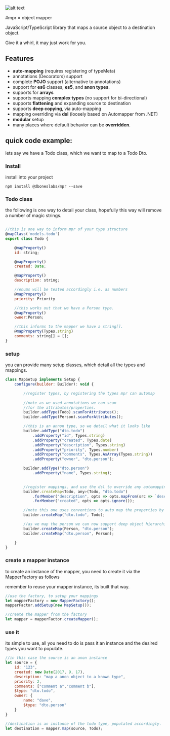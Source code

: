![alt text](https://bitbucket-assetroot.s3.amazonaws.com/c/photos/2018/Sep/14/1288517134-6-mpr-logo_avatar.png "MPR - Object Mapper")


#mpr = object mapper

JavaScript/TypeScript library that maps a source object to a destination object.

Give it a whirl, it may just work for you.

## Features 

* **auto-mapping** (requires registering of typeMeta)
* annotations (Decorators) support
* complete **POJO** support (alternative to annotations)
* support for **es6** classes, **es5**, and **anon types**.
* supports for **arrays** 
* supports mapping **complex types** (no support for bi-directional)
* supports **flattening** and expanding source to destination
* supports **deep copying**, via auto-mapping 
* mapping overriding via **dsl** (loosely based on Automapper from .NET)
* **modular** setup
* many places where default behavior can be **overridden**.

## quick code example:

lets say we have a Todo class, which we want to map to a Todo Dto.

### Install

install into your project

```
npm install @dboneslabs/mpr --save
```

### Todo class

the following is one way to detail your class, hopefully this way will remove a number of magic strings.

```javascript

//this is one way to inform mpr of your type structure
@mapClass('models.todo')
export class Todo {

    @mapProperty()
    id: string;

    @mapProperty()
    created: Date;

    @mapProperty()
    description: string;

    //enums will be teated accordingly i.e. as numbers
    @mapProperty()
    priority: Priority

    //this works out that we have a Person type.
    @mapProperty()
    owner:Person;

    //this informs to the mapper we have a string[].
    @mapProperty(Types.string)
    comments: string[] = [];
}
```



### setup

you can provide many setup classes, which detail all the types and mappings.

```javascript
class MapSetup implements Setup {
    configure(builder: Builder): void {

        //register types, by registering the types mpr can automap
        
        //note as we used annotations we can scan 
        //for the attributes/properties.
        builder.addType(Todo).scanForAttributes();
        builder.addType(Person).scanForAttributes();

        //this is an annon type, so we detail what it looks like
        builder.addType("dto.todo")
            .addProperty("id", Types.string)
            .addProperty("created", Types.date)
            .addProperty("description", Types.string)
            .addProperty("priority", Types.number)
            .addProperty("comments", Types.AsArray(Types.string))
            .addProperty("owner", "dto.person");

        builder.addType("dto.person")
            .addProperty("name", Types.string);

        
        //register mappings, and use the dsl to override any automapping.
        builder.createMap<Todo, any>(Todo, "dto.todo")
            .forMember("description", opts => opts.mapFrom(src => `desc: ${src.description}`))
            .forMember("created", opts => opts.ignore());

        //note this one uses conventions to auto map the properties by matching name.
        builder.createMap("dto.todo", Todo);

        //as we map the person we can now support deep object hierarchies.
        builder.createMap(Person, "dto.person");
        builder.createMap("dto.person", Person);

    }
}
```

### create a mapper instance 

to create an instance of the mapper, you need to create it via the MapperFactory as follows

remember to reuse your mapper instance, its built that way.

```javascript
//use the factory, to setup your mappings
let mapperFactory = new MapperFactory();
mapperFactor.addSetup(new MapSetup());

//create the mapper from the factory
let mapper = mapperFactor.createMapper();
```

### use it

its simple to use, all you need to do is pass it an instance and the desired types you want to populate.

```javascript
//in this case the source is an anon instance
let source = {
    id: "123",
    created: new Date(2017, 9, 17),
    description: "map a anon object to a known type",
    priority: 2,
    comments: ["comment a","comment b"],
    $type: "dto.todo",
    owner: {
        name: "dave",
        $type: "dto.person"
    }
}

//destination is an instance of the todo type, populated accordingly.
let destination = mapper.map(source, Todo);
```